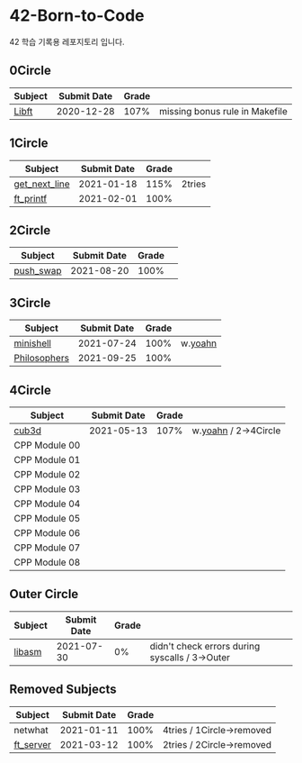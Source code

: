# 42-Born-to-Code
42 학습 기록용 레포지토리 입니다.

## 0Circle

|                                   Subject                                     | Submit Date |  Grade |                                | 
| ----------------------------------------------------------------------------- | ----------- | ------ | ------------------------------ |
| [Libft](https://github.com/mocha-kim/42-Born-to-Code/tree/main/0CIRCLE/Libft) |  2020-12-28 |  107%  | missing bonus rule in Makefile |

## 1Circle

|                                          Subject                                              | Submit Date |  Grade |        | 
| --------------------------------------------------------------------------------------------- | ----------- | ------ | ------ |
| [get_next_line](https://github.com/mocha-kim/42-Born-to-Code/tree/main/1CIRCLE/get_next_line) |  2021-01-18 |  115%  | 2tries |
|     [ft_printf](https://github.com/mocha-kim/42-Born-to-Code/tree/main/1CIRCLE/ft_printf)     |  2021-02-01 |  100%  |        |

## 2Circle

|                                         Subject                                       | Submit Date |  Grade |            | 
| ------------------------------------------------------------------------------------- | ----------- | ------ | ---------- |
| [push_swap](https://github.com/mocha-kim/42-Born-to-Code/tree/main/2CIRCLE/push_swap) |  2021-08-20 |  100%  |            |

## 3Circle

|                                           Subject                                           | Submit Date |  Grade |                                        | 
| ------------------------------------------------------------------------------------------- | ----------- | ------ | -------------------------------------- |
|    [minishell](https://github.com/mocha-kim/42-Born-to-Code/tree/main/3CIRCLE/minishell)    |  2021-07-24 |  100%  | w.[yoahn](https://github.com/AYoungSn) |
| [Philosophers](https://github.com/mocha-kim/42-Born-to-Code/tree/main/3CIRCLE/Philosophers) |  2021-09-25 |  100%  |                                        |

## 4Circle

|                                     Subject                                   | Submit Date |  Grade |                                                     | 
| ----------------------------------------------------------------------------- | ----------- | ------ | --------------------------------------------------- |
| [cub3d](https://github.com/mocha-kim/42-Born-to-Code/tree/main/4CIRCLE/cub3d) |  2021-05-13 |  107%  | w.[yoahn](https://github.com/AYoungSn) / 2->4Circle |
| CPP Module 00 |  |  |  |
| CPP Module 01 |  |  |  |
| CPP Module 02 |  |  |  |
| CPP Module 03 |  |  |  |
| CPP Module 04 |  |  |  |
| CPP Module 05 |  |  |  |
| CPP Module 06 |  |  |  |
| CPP Module 07 |  |  |  |
| CPP Module 08 |  |  |  |

## Outer Circle

|                                         Subject                                        | Submit Date |  Grade |                                                | 
| -------------------------------------------------------------------------------------- | ----------- | ------ | ---------------------------------------------- |
|   [libasm](https://github.com/mocha-kim/42-Born-to-Code/tree/main/OuterCircle/libasm)  |  2021-07-30 |   0%   | didn't check errors during syscalls / 3->Outer |

## Removed Subjects

|                                         Subject                                       | Submit Date |  Grade |                           | 
| ------------------------------------------------------------------------------------- | ----------- | ------ | ------------------------- |
|                                         netwhat                                       |  2021-01-11 |  100%  | 4tries / 1Circle->removed |
| [ft_server](https://github.com/mocha-kim/42-Born-to-Code/tree/main/2CIRCLE/ft_server) |  2021-03-12 |  100%  | 2tries / 2Circle->removed |

